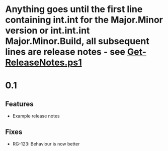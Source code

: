 # Anything goes until the first line containing int.int for the Major.Minor version or int.int.int Major.Minor.Build, all subsequent lines are release notes - see [Get-ReleaseNotes.ps1](https://github.com/red-gate/RedGate.Build/blob/master/Public/Get-ReleaseNotes.ps1)
# 0.1

## Features

- Example release notes

## Fixes

- RG-123: Behaviour is now better
